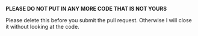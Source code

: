 **PLEASE DO NOT PUT IN ANY MORE CODE THAT IS NOT YOURS**

Please delete this before you submit the pull request. Otherwise I will close it without looking at the code.
